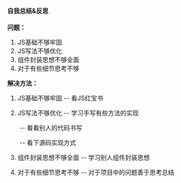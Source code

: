 #### 自我总结&反思

**问题：**

1. JS基础不够牢固
2. JS写法不够优化
3. 组件封装思想不够全面
4. 对于有些细节思考不够

**解决方法：**

1. JS基础不够牢固 -- 看JS红宝书

2. JS写法不够优化 -- 学习手写有些方法的实现

   ​						   -- 看看别人的代码书写

   ​						   -- 看下源码实现方式

3. 组件封装思想不够全面 -- 学习别人组件封装思想

4. 对于有些细节思考不够 -- 对于项目中的问题善于思考总结